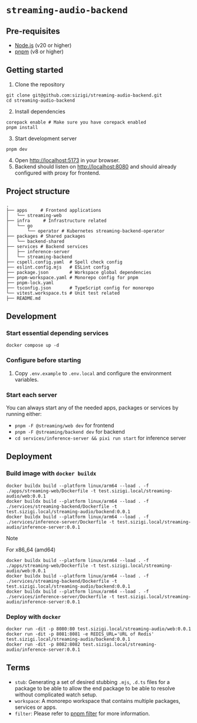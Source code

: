 # `streaming-audio-backend`

## Pre-requisites

- [Node.js](https://nodejs.org/en/) (v20 or higher)
- [pnpm](https://pnpm.io/) (v8 or higher)

## Getting started

1. Clone the repository

```shell
git clone git@github.com:sizigi/streaming-audio-backend.git
cd streaming-audio-backend
```

2. Install dependencies

```shell
corepack enable # Make sure you have corepack enabled
pnpm install
```

3. Start development server

```shell
pnpm dev
```

4. Open [http://localhost:5173](http://localhost:5173) in your browser.
5. Backend should listen on [http://localhost:8080](http://localhost:8080) and should already configured with proxy for frontend.

## Project structure

```shell
.
├── apps     # Frontend applications
│   └── streaming-web
├── infra     # Infrastructure related
│   └── go
│       └── operator # Kubernetes streaming-backend-operator
├── packages # Shared packages
│   └── backend-shared
├── services # Backend services
│   ├── inference-server
│   └── streaming-backend
├── cspell.config.yaml  # Spell check config
├── eslint.config.mjs   # ESLint config
├── package.json        # Workspace global dependencies
├── pnpm-workspace.yaml # Monorepo config for pnpm
├── pnpm-lock.yaml
├── tsconfig.json       # TypeScript config for monorepo
└── vitest.workspace.ts # Unit test related
├── README.md
```

## Development

### Start essential depending services

```shell
docker compose up -d
```

### Configure before starting

1. Copy `.env.example` to `.env.local` and configure the environment variables.

### Start each server

You can always start any of the needed apps, packages or services by running either:

- `pnpm -F @streaming/web dev` for frontend
- `pnpm -F @streaming/backend dev` for backend
- `cd services/inference-server && pixi run start` for inference server

## Deployment

### Build image with `docker buildx`

```shell
docker buildx build --platform linux/arm64 --load . -f ./apps/streaming-web/Dockerfile -t test.sizigi.local/streaming-audio/web:0.0.1
docker buildx build --platform linux/arm64 --load . -f ./services/streaming-backend/Dockerfile -t test.sizigi.local/streaming-audio/backend:0.0.1
docker buildx build --platform linux/arm64 --load . -f ./services/inference-server/Dockerfile -t test.sizigi.local/streaming-audio/inference-server:0.0.1
```

> [!NOTE]
>
> For x86_64 (amd64)
>
> ```
> docker buildx build --platform linux/arm64 --load . -f ./apps/streaming-web/Dockerfile -t test.sizigi.local/streaming-audio/web:0.0.1
> docker buildx build --platform linux/arm64 --load . -f ./services/streaming-backend/Dockerfile -t test.sizigi.local/streaming-audio/backend:0.0.1
> docker buildx build --platform linux/arm64 --load . -f ./services/inference-server/Dockerfile -t test.sizigi.local/streaming-audio/inference-server:0.0.1
> ```

### Deploy with `docker`

```shell
docker run -dit -p 8080:80 test.sizigi.local/streaming-audio/web:0.0.1
docker run -dit -p 8081:8081 -e REDIS_URL='URL of Redis' test.sizigi.local/streaming-audio/backend:0.0.1
docker run -dit -p 8082:8082 test.sizigi.local/streaming-audio/inference-server:0.0.1
```

## Terms

- `stub`: Generating a set of desired stubbing `.mjs`, `.d.ts` files for a package to be able to allow the end package to be able to resolve without complicated watch setup.
- `workspace`: A monorepo workspace that contains multiple packages, services or apps.
- `filter`: Please refer to [pnpm filter](https://pnpm.io/filtering) for more information.
